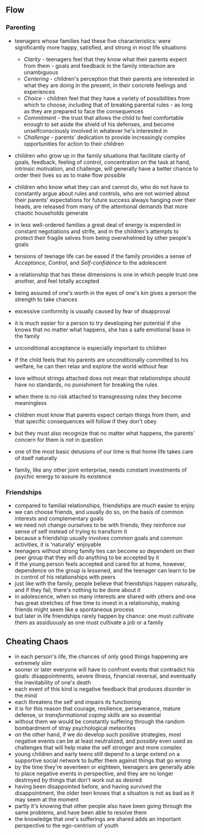 ## Flow


### Parenting
- teenagers whose families had these five characteristics: were significantly more happy, satisfied, and strong in most life situations:
  - *Clarity* - teenagers feel that they know what their parents expect from them - goals and feedback in the family interaction are unambiguous
  - *Centering* - children's perception that their parents are interested in what they are doing in the present, in their concrete feelings and experiences
  - *Choice* - children feel that they have a variety of possibilities from which to choose, including that of breaking parental rules - as long as they are prepared to face the consequences
  - *Commitment* - the trust that allows the child to feel comfortable enough to set aside the shield of his defenses, and become unselfconsciously involved in whatever he's interested in
  - *Challenge* - parents' dedication to provide increasingly complex opportunities for action to their children
- children who grow up in the family situations that facilitate clarity of goals, feedback, feeling of control, concentration on the task at hand, intrinsic motivation, and challenge, will generally have a better chance to order their lives so as to make flow possible
- children who know what they can and cannot do, who do not have to constantly argue about rules and controls, who are not worried about their parents' expectations for future success always hanging over their heads, are released from many of the attentional demands that more chaotic households generate
- in less well-ordered families a great deal of energy is expended in constant negotiations and strife, and in the children's attempts to protect their fragile selves from being overwhelmed by other people's goals

- tensions of teenage life can be eased if the family provides a sense of *Acceptance*, *Control*, and *Self-confidence* to the adolescent
- a relationship that has these dimensions is one in which people trust one another, and feel totally accepted
- being assured of one's worth in the eyes of one's kin gives a person the strength to take chances
- excessive conformity is usually caused by fear of disapproval
- it is much easier for a person to try developing her potential if she knows that no matter what happens, she has a safe emotional base in the family
- unconditional acceptance is especially important to children
- if the child feels that his parents are unconditionally committed to his welfare, he can then relax and explore the world without fear
- love without strings attached does not mean that relationships should have no standards, no punishment for breaking the rules
- when there is no risk attached to transgressing rules they become meaningless
- children must know that parents expect certain things from them, and that specific consequences will follow if they don't obey
- but they must also recognize that no matter what happens, the parents' concern for them is not in question
- one of the most basic delusions of our time is that home life takes care of itself naturally
- family, like any other joint enterprise, needs constant investments of psychic energy to assure its existence


### Friendships
- compared to familial relationships, friendships are much easier to enjoy
- we can choose friends, and usually do so, on the basis of common interests and complementary goals
- we need not change ourselves to be with friends; they reinforce our sense of self instead of trying to transform it
- because a friendship usually involves common goals and common activities, it is 'naturally' enjoyable
- teenagers without strong family ties can become so dependent on their peer group that they will do anything to be accepted by it
- if the young person feels accepted and cared for at home, however, dependence on the group is lessened, and the teenager can learn to be in control of his relationships with peers
- just like with the family, people believe that friendships happen naturally, and if they fail, there's nothing to be done about it
- in adolescence, when so many interests are shared with others and one has great stretches of free time to invest in a relationship, making friends might seem like a spontaneous process
- but later in life friendships rarely happen by chance: one must cultivate them as assiduously as one must cultivate a job or a family


## Cheating Chaos
- in each person's life, the chances of only good things happening are extremely slim
- sooner or later everyone will have to confront events that contradict his goals: disappointments, severe illness, financial reversal, and eventually the inevitability of one's death
- each event of this kind is negative feedback that produces disorder in the mind
- each threatens the self and impairs its functioning
- it is for this reason that courage, resilience, perseverance, mature defense, or *transformational coping skills* are so essential
- without them we would be constantly suffering through the random bombardment of stray psychological meteorites
- on the other hand, if we do develop such positive strategies, most negative events can be at least neutralized, and possibly even used as challenges that will help make the self stronger and more complex
- young children and early teens still depend to a large extend on a supportive social network to buffer them against things that go wrong
- by the time they're seventeen or eighteen, teenagers are generally able to place negative events in perspective, and they are no longer destroyed by things that don't work out as desired
- having been disappointed before, and having survived the disappointment, the older teen knows that a situation is not as bad as it may seem at the moment
- partly it's knowing that other people also have been going through the same problems, and have been able to resolve them
- the knowledge that one's sufferings are shared adds an important perspective to the ego-centrism of youth